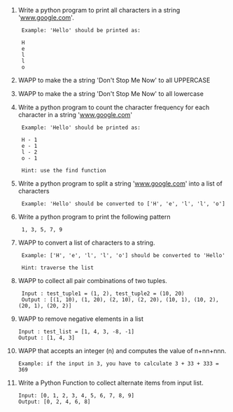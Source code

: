 
1. Write a python program to print all characters in a string 'www.google.com'.         
   
        Example: 'Hello' should be printed as:

        H
        e
        l
        l
        o

2. WAPP to make the a string 'Don't Stop Me Now' to all UPPERCASE 

3. WAPP to make the a string 'Don't Stop Me Now' to all lowercase 


4. Write a python program to count the character frequency for each character in a string 'www.google.com'

        Example: 'Hello' should be printed as:

        H - 1
        e - 1
        l - 2
        o - 1

        Hint: use the find function
        

5. Write a python program to split a string 'www.google.com' into a list of characters

        Example: 'Hello' should be converted to ['H', 'e', 'l', 'l', 'o'] 

       

6. Write a python program to print the following pattern

        1, 3, 5, 7, 9

7. WAPP to convert a list of characters to a string.

        Example: ['H', 'e', 'l', 'l', 'o'] should be converted to 'Hello'

        Hint: traverse the list

8. WAPP to collect all pair combinations of two tuples.
        
        Input : test_tuple1 = (1, 2), test_tuple2 = (10, 20)
        Output : [(1, 10), (1, 20), (2, 10), (2, 20), (10, 1), (10, 2), (20, 1), (20, 2)]

9.  WAPP to remove negative elements in a list
    
        Input : test_list = [1, 4, 3, -8, -1]
        Output : [1, 4, 3]

10. WAPP that accepts an integer (n) and computes the value of n+nn+nnn.
    
        Example: if the input in 3, you have to calculate 3 + 33 + 333 = 369
        
11. Write a Python Function to collect alternate items from input list.
        
        Input: [0, 1, 2, 3, 4, 5, 6, 7, 8, 9]
        Output: [0, 2, 4, 6, 8]
    